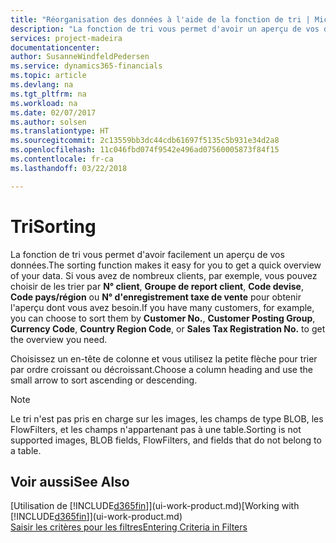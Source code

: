 ```yaml
---
title: "Réorganisation des données à l'aide de la fonction de tri | Microsoft Docs"
description: "La fonction de tri vous permet d'avoir un aperçu de vos données. Par exemple, vous pouvez trier les clients par code devise pour obtenir un certain exemple de clients."
services: project-madeira
documentationcenter: 
author: SusanneWindfeldPedersen
ms.service: dynamics365-financials
ms.topic: article
ms.devlang: na
ms.tgt_pltfrm: na
ms.workload: na
ms.date: 02/07/2017
ms.author: solsen
ms.translationtype: HT
ms.sourcegitcommit: 2c13559bb3dc44cdb61697f5135c5b931e34d2a8
ms.openlocfilehash: 11c046fbd074f9542e496ad07560005873f84f15
ms.contentlocale: fr-ca
ms.lasthandoff: 03/22/2018

---
```

# <a name="sorting"></a><span data-ttu-id="c0059-104">Tri</span><span class="sxs-lookup"><span data-stu-id="c0059-104">Sorting</span></span>
<span data-ttu-id="c0059-105">La fonction de tri vous permet d'avoir facilement un aperçu de vos données.</span><span class="sxs-lookup"><span data-stu-id="c0059-105">The sorting function makes it easy for you to get a quick overview of your data.</span></span> <span data-ttu-id="c0059-106">Si vous avez de nombreux clients, par exemple, vous pouvez choisir de les trier par **N° client**, **Groupe de report client**, **Code devise**, **Code pays/région** ou **N° d'enregistrement taxe de vente** pour obtenir l'aperçu dont vous avez besoin.</span><span class="sxs-lookup"><span data-stu-id="c0059-106">If you have many customers, for example, you can choose to sort them by **Customer No.**, **Customer Posting Group**, **Currency Code**, **Country Region Code**, or **Sales Tax Registration No.** to get the overview you need.</span></span>

<span data-ttu-id="c0059-107">Choisissez un en-tête de colonne et vous utilisez la petite flèche pour trier par ordre croissant ou décroissant.</span><span class="sxs-lookup"><span data-stu-id="c0059-107">Choose a column heading and use the small arrow to sort ascending or descending.</span></span>  

> [!NOTE]  
>   <span data-ttu-id="c0059-108">Le tri n'est pas pris en charge sur les images, les champs de type BLOB, les FlowFilters, et les champs n'appartenant pas à une table.</span><span class="sxs-lookup"><span data-stu-id="c0059-108">Sorting is not supported images, BLOB fields, FlowFilters, and fields that do not belong to a table.</span></span>

## <a name="see-also"></a><span data-ttu-id="c0059-109">Voir aussi</span><span class="sxs-lookup"><span data-stu-id="c0059-109">See Also</span></span>
<span data-ttu-id="c0059-110">[Utilisation de [!INCLUDE[d365fin](includes/d365fin_md.md)]](ui-work-product.md)</span><span class="sxs-lookup"><span data-stu-id="c0059-110">[Working with [!INCLUDE[d365fin](includes/d365fin_md.md)]](ui-work-product.md)</span></span>  
[<span data-ttu-id="c0059-111">Saisir les critères pour les filtres</span><span class="sxs-lookup"><span data-stu-id="c0059-111">Entering Criteria in Filters</span></span>](ui-enter-criteria-filters.md)

